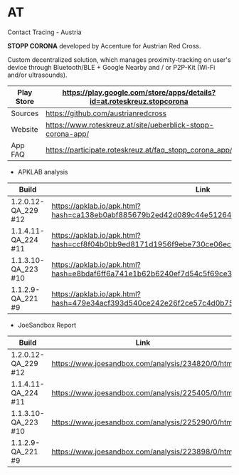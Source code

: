 # AT
Contact Tracing - Austria

**STOPP CORONA** developed by Accenture for Austrian Red Cross.

Custom decentralized solution, which manages proximity-tracking on user's device through Bluetooth/BLE + Google Nearby and / or P2P-Kit (Wi-Fi and/or ultrasounds). 

Play Store |https://play.google.com/store/apps/details?id=at.roteskreuz.stopcorona
-----------|----------------------------------------------------------------------
Sources | https://github.com/austrianredcross
Website | https://www.roteskreuz.at/site/ueberblick-stopp-corona-app/
App FAQ | https://participate.roteskreuz.at/faq_stopp_corona_app/

- APKLAB analysis

Build | Link
------|-----
1.2.0.12-QA_229 #12 | https://apklab.io/apk.html?hash=ca138eb0abf885679b2ed42d089c44e5126492a0e394ae5dfa262a78dd69f2ff
1.1.4.11-QA_224 #11 | https://apklab.io/apk.html?hash=ccf8f04b0bb9ed8171d1956f9ebe730ce06ec872145d419b76c589c8d34df206
1.1.3.10-QA_223 #10 | https://apklab.io/apk.html?hash=e8bdaf6ff6a741e1b62b6240ef7d54c5f69ce3e3dab3a57db31c3faef73b4141
1.1.2.9-QA_221 #9 | https://apklab.io/apk.html?hash=479e34acf393d540ce242e26f2ce57c4d0b7563b5cb2c717e28ed590d2b893e9

- JoeSandbox Report

Build | Link
------|-----
1.2.0.12-QA_229 #12 | https://www.joesandbox.com/analysis/234820/0/html
1.1.4.11-QA_224 #11 | https://www.joesandbox.com/analysis/225405/0/html
1.1.3.10-QA_223 #10 | https://www.joesandbox.com/analysis/225290/0/html
1.1.2.9-QA_221 #9 | https://www.joesandbox.com/analysis/223898/0/html
